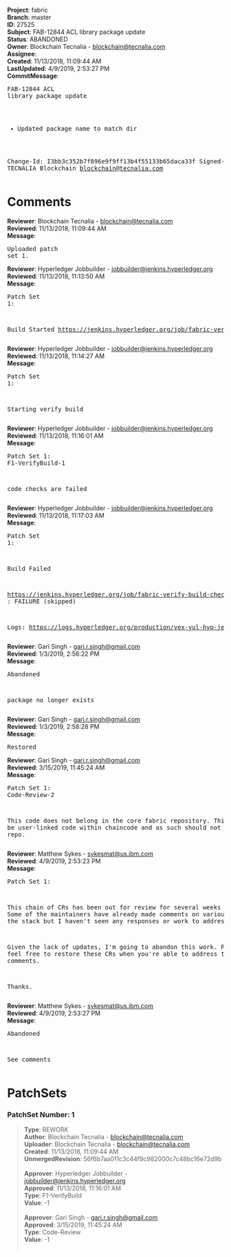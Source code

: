 <strong>Project</strong>: fabric<br><strong>Branch</strong>: master<br><strong>ID</strong>: 27525<br><strong>Subject</strong>: FAB-12844 ACL library package update<br><strong>Status</strong>: ABANDONED<br><strong>Owner</strong>: Blockchain Tecnalia - blockchain@tecnalia.com<br><strong>Assignee</strong>:<br><strong>Created</strong>: 11/13/2018, 11:09:44 AM<br><strong>LastUpdated</strong>: 4/9/2019, 2:53:27 PM<br><strong>CommitMessage</strong>:<br><pre>FAB-12844 ACL library package update

* Updated package name to match dir

Change-Id: I3bb3c352b7f896e9f9ff13b4f55133b65daca33f
Signed-off-by: TECNALIA Blockchain <blockchain@tecnalia.com>
</pre><h1>Comments</h1><strong>Reviewer</strong>: Blockchain Tecnalia - blockchain@tecnalia.com<br><strong>Reviewed</strong>: 11/13/2018, 11:09:44 AM<br><strong>Message</strong>: <pre>Uploaded patch set 1.</pre><strong>Reviewer</strong>: Hyperledger Jobbuilder - jobbuilder@jenkins.hyperledger.org<br><strong>Reviewed</strong>: 11/13/2018, 11:13:50 AM<br><strong>Message</strong>: <pre>Patch Set 1:

Build Started https://jenkins.hyperledger.org/job/fabric-verify-build-checks-x86_64/7063/</pre><strong>Reviewer</strong>: Hyperledger Jobbuilder - jobbuilder@jenkins.hyperledger.org<br><strong>Reviewed</strong>: 11/13/2018, 11:14:27 AM<br><strong>Message</strong>: <pre>Patch Set 1:

Starting verify build</pre><strong>Reviewer</strong>: Hyperledger Jobbuilder - jobbuilder@jenkins.hyperledger.org<br><strong>Reviewed</strong>: 11/13/2018, 11:16:01 AM<br><strong>Message</strong>: <pre>Patch Set 1: F1-VerifyBuild-1

code checks are failed</pre><strong>Reviewer</strong>: Hyperledger Jobbuilder - jobbuilder@jenkins.hyperledger.org<br><strong>Reviewed</strong>: 11/13/2018, 11:17:03 AM<br><strong>Message</strong>: <pre>Patch Set 1:

Build Failed 

https://jenkins.hyperledger.org/job/fabric-verify-build-checks-x86_64/7063/ : FAILURE (skipped)

Logs: https://logs.hyperledger.org/production/vex-yul-hyp-jenkins-3/fabric-verify-build-checks-x86_64/7063</pre><strong>Reviewer</strong>: Gari Singh - gari.r.singh@gmail.com<br><strong>Reviewed</strong>: 1/3/2019, 2:56:22 PM<br><strong>Message</strong>: <pre>Abandoned

package no longer exists</pre><strong>Reviewer</strong>: Gari Singh - gari.r.singh@gmail.com<br><strong>Reviewed</strong>: 1/3/2019, 2:58:28 PM<br><strong>Message</strong>: <pre>Restored</pre><strong>Reviewer</strong>: Gari Singh - gari.r.singh@gmail.com<br><strong>Reviewed</strong>: 3/15/2019, 11:45:24 AM<br><strong>Message</strong>: <pre>Patch Set 1: Code-Review-2

This code does not belong in the core fabric repository.
This would be user-linked code within chaincode and as such should not be in this repo.</pre><strong>Reviewer</strong>: Matthew Sykes - sykesmat@us.ibm.com<br><strong>Reviewed</strong>: 4/9/2019, 2:53:23 PM<br><strong>Message</strong>: <pre>Patch Set 1:

This chain of CRs has been out for review for several weeks (months). Some of the maintainers have already made comments on various pieces of the stack but I haven't seen any responses or work to address them.

Given the lack of updates, I'm going to abandon this work. Please feel free to restore these CRs when you're able to address the existing comments.

Thanks.</pre><strong>Reviewer</strong>: Matthew Sykes - sykesmat@us.ibm.com<br><strong>Reviewed</strong>: 4/9/2019, 2:53:27 PM<br><strong>Message</strong>: <pre>Abandoned

See comments</pre><h1>PatchSets</h1><h3>PatchSet Number: 1</h3><blockquote><strong>Type</strong>: REWORK<br><strong>Author</strong>: Blockchain Tecnalia - blockchain@tecnalia.com<br><strong>Uploader</strong>: Blockchain Tecnalia - blockchain@tecnalia.com<br><strong>Created</strong>: 11/13/2018, 11:09:44 AM<br><strong>UnmergedRevision</strong>: 56f6b7aa011c3c44f9c982000c7c48bc16e72d9b<br><br><strong>Approver</strong>: Hyperledger Jobbuilder - jobbuilder@jenkins.hyperledger.org<br><strong>Approved</strong>: 11/13/2018, 11:16:01 AM<br><strong>Type</strong>: F1-VerifyBuild<br><strong>Value</strong>: -1<br><br><strong>Approver</strong>: Gari Singh - gari.r.singh@gmail.com<br><strong>Approved</strong>: 3/15/2019, 11:45:24 AM<br><strong>Type</strong>: Code-Review<br><strong>Value</strong>: -1<br><br></blockquote>